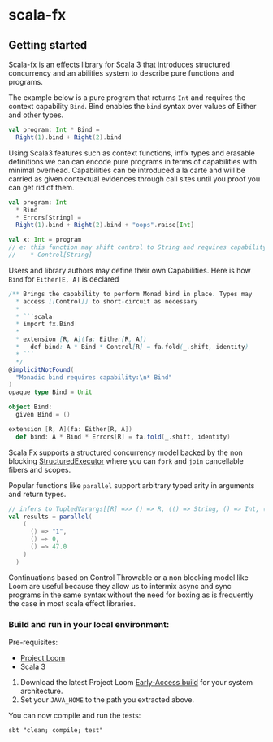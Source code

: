 # scala-fx

## Getting started

Scala-fx is an effects library for Scala 3 that introduces structured concurrency and an abilities system to describe pure functions and programs. 

The example below is a pure program that returns `Int` and requires the context capability `Bind`. Bind enables the `bind` syntax over values of Either and other types.

```scala
val program: Int * Bind =
  Right(1).bind + Right(2).bind
```

Using Scala3 features such as context functions, infix types and erasable definitions we can can encode pure programs in terms of capabilities with minimal overhead.
Capabilities can be introduced a la carte and will be carried as given contextual evidences through call sites until you proof you can get rid of them.

```scala
val program: Int 
  * Bind 
  * Errors[String] =
  Right(1).bind + Right(2).bind + "oops".raise[Int] 

val x: Int = program 
// e: this function may shift control to String and requires capability:
//    * Control[String]
```

Users and library authors may define their own Capabilities. Here is how `Bind` for `Either[E, A]` is declared

```scala
/** Brings the capability to perform Monad bind in place. Types may
  * access [[Control]] to short-circuit as necessary
  *
  * ```scala
  * import fx.Bind
  *
  * extension [R, A](fa: Either[R, A])
  *   def bind: A * Bind * Control[R] = fa.fold(_.shift, identity)
  * ```
  */
@implicitNotFound(
  "Monadic bind requires capability:\n* Bind"
)
opaque type Bind = Unit

object Bind:
  given Bind = ()

extension [R, A](fa: Either[R, A])
  def bind: A * Bind * Errors[R] = fa.fold(_.shift, identity)
```

Scala Fx supports a structured concurrency model backed by the non blocking [StructuredExecutor](https://download.java.net/java/early_access/loom/docs/api/java.base/java/util/concurrent/StructuredExecutor.html)
where you can `fork` and `join` cancellable fibers and scopes.

Popular functions like `parallel` support arbitrary typed arity in arguments and return types.

```scala
// infers to TupledVarargs[[R] =>> () => R, (() => String, () => Int, () => Double)]#Result
val results = parallel(
    (
      () => "1",
      () => 0,
      () => 47.0
    )
  )
```

Continuations based on Control Throwable or a non blocking model like Loom are useful because they allow us to intermix async and sync programs in the same syntax without the need for boxing as is frequently the case in most scala effect libraries.

### Build and run in your local environment:

Pre-requisites:

- [Project Loom](https://jdk.java.net/loom/)
- Scala 3

1. Download the latest Project Loom [Early-Access build](https://jdk.java.net/loom/) for your system architecture.
2. Set your `JAVA_HOME` to the path you extracted above.

You can now compile and run the tests:

```shell
sbt "clean; compile; test"
```
